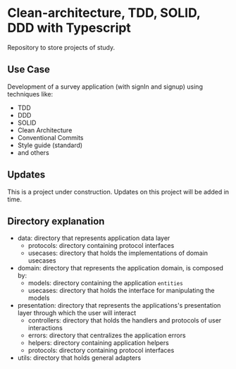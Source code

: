 # Clean-architecture, TDD, SOLID, DDD with Typescript

Repository to store projects of study.

## Use Case

Development of a survey application (with signIn and signup) using techniques like:

- TDD
- DDD
- SOLID
- Clean Architecture
- Conventional Commits
- Style guide (standard)
- and others

## Updates

This is a project under construction.
Updates on this project will be added in time.

## Directory explanation

- data: directory that represents application data layer
  - protocols: directory containing protocol interfaces
  - usecases: directory that holds the implementations of domain usecases
- domain: directory that represents the application domain, is composed by:
  - models: directory containing the application `entities`
  - usecases: directory that holds the interface for manipulating the models
- presentation: directory that represents the applications's presentation layer through which the user will interact
  - controllers: directory that holds the handlers and protocols of user interactions
  - errors: directory that centralizes the application errors
  - helpers: directory containing application helpers
  - protocols: directory containing protocol interfaces
- utils: directory that holds general adapters
